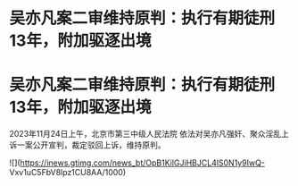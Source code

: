 # 吴亦凡案二审维持原判：执行有期徒刑13年，附加驱逐出境

# 吴亦凡案二审维持原判：执行有期徒刑13年，附加驱逐出境

2023年11月24日上午，北京市第三中级人民法院 依法对吴亦凡强奸、聚众淫乱上诉一案公开宣判，裁定驳回上诉，维持原判。 ​​​

![](https://inews.gtimg.com/news_bt/OpB1KilGJiHBJCL4lS0N1y9IwQ-
Vxv1uC5FbV8lpz1CU8AA/1000)

